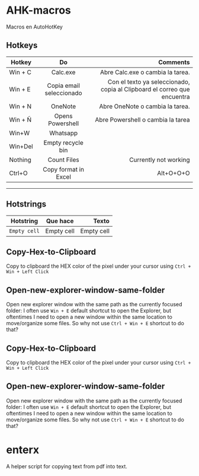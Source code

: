 # AHK-macros
Macros en AutoHotKey

## Hotkeys

| Hotkey            | Do            | Comments  |
| ----------------- |:-------------:| ---------:|
| Win + C           | Calc.exe      |   Abre Calc.exe o cambia la tarea. |
| Win + E           | Copia email seleccionado      | Con el texto ya seleccionado, copia al Clipboard el correo que encuentra |
| Win + N           | OneNote       |   Abre OneNote o cambia la tarea.  |
| Win + Ñ           | Opens Powershell     |  Abre Powershell o cambia la tarea |
| Win+W             | Whatsapp      |           |
| Win+Del           | Empty recycle bin      |     |
| Nothing           | Count Files      | Currently not working |
| Ctrl+O            | Copy format in Excel      |   Alt+O+O+O |

---
## Hotstrings

| Hotstring               | Que hace                       | Texto              |
| ----------------------  |:------------------------------:| ---------------------:|
| `Empty cell`            | Empty cell                     |  Empty cell |



## Copy-Hex-to-Clipboard
Copy to clipboard the HEX color of the pixel under your cursor using `Ctrl + Win + Left Click`

## Open-new-explorer-window-same-folder
Open new explorer window with the same path as the currently focused folder: I often use `Win + E` default shortcut to open the Explorer, but oftentimes I need to open a new window within the same location to move/organize some files. So why not use `Ctrl + Win + E` shortcut to do that?

## Copy-Hex-to-Clipboard
Copy to clipboard the HEX color of the pixel under your cursor using `Ctrl + Win + Left Click`

## Open-new-explorer-window-same-folder
Open new explorer window with the same path as the currently focused folder: I often use `Win + E` default shortcut to open the Explorer, but oftentimes I need to open a new window within the same location to move/organize some files. So why not use `Ctrl + Win + E` shortcut to do that?

# enterx
A helper script for copying text from pdf into text.

